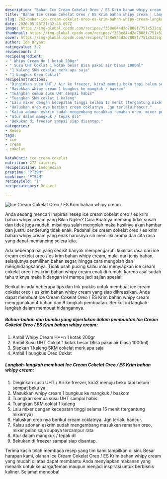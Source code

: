 ```yaml
---
description: "Bahan Ice Cream Cokelat Oreo / ES Krim bahan whipy cream | Langkah Membuat Ice Cream Cokelat Oreo / ES Krim bahan whipy cream Yang Bisa Manjain Lidah"
title: "Bahan Ice Cream Cokelat Oreo / ES Krim bahan whipy cream | Langkah Membuat Ice Cream Cokelat Oreo / ES Krim bahan whipy cream Yang Bisa Manjain Lidah"
slug: 262-bahan-ice-cream-cokelat-oreo-es-krim-bahan-whipy-cream-langkah-membuat-ice-cream-cokelat-oreo-es-krim-bahan-whipy-cream-yang-bisa-manjain-lidah
date: 2020-05-26T21:32:43.097Z
image: https://img-global.cpcdn.com/recipes/f358e844d2d7808f/751x532cq70/ice-cream-cokelat-oreo-es-krim-bahan-whipy-cream-foto-resep-utama.jpg
thumbnail: https://img-global.cpcdn.com/recipes/f358e844d2d7808f/751x532cq70/ice-cream-cokelat-oreo-es-krim-bahan-whipy-cream-foto-resep-utama.jpg
cover: https://img-global.cpcdn.com/recipes/f358e844d2d7808f/751x532cq70/ice-cream-cokelat-oreo-es-krim-bahan-whipy-cream-foto-resep-utama.jpg
author: Ida Bryant
ratingvalue: 3.2
reviewcount: 3
recipeingredient:
- " Whipy Cream Hn 1 kotak 200gr"
- " Susu UHT Coklat 1 kotak besar Bisa pakai air biasa 1000ml"
- "1 kaleng SKM cokelat merk apa saja"
- "1 bungkus Oreo Coklat"
recipeinstructions:
- "Dinginkan susu UHT / Air ke freezer, kira2 menuju beku tapi belum sempat beku ya."
- "Masukkan whipy cream 1 bungkus ke mangkuk / baskom"
- "Tuangkan semua susu UHT sampai habis"
- "Tuangkan SKM coklat 1 kaleng"
- "Lalu mixer dengan kecepatan tinggi selama 15 menit (tergantung mixernya)"
- "Haluskan oreo nya berikut cream coklatnya. Jgn terlalu hancur."
- "Kalau adonan eskrim sudah mengembang masukkan remahan oreo, mixer pelan saja supaya tercampur rata"
- "Atur dalam mangkuk / tepak dll"
- "Bekukan di freezer sampai siap disantap."
categories:
- Resep
tags:
- ice
- cream
- cokelat

katakunci: ice cream cokelat 
nutrition: 272 calories
recipecuisine: Indonesian
preptime: "PT39M"
cooktime: "PT54M"
recipeyield: "1"
recipecategory: Dessert

---
```



![Ice Cream Cokelat Oreo / ES Krim bahan whipy cream](https://img-global.cpcdn.com/recipes/f358e844d2d7808f/751x532cq70/ice-cream-cokelat-oreo-es-krim-bahan-whipy-cream-foto-resep-utama.jpg)

Anda sedang mencari inspirasi resep ice cream cokelat oreo / es krim bahan whipy cream yang Bikin Ngiler? Cara Buatnya memang tidak susah dan tidak juga mudah. misalnya salah mengolah maka hasilnya akan hambar dan justru cenderung tidak enak. Padahal ice cream cokelat oreo / es krim bahan whipy cream yang enak harusnya sih memiliki aroma dan cita rasa yang dapat memancing selera kita.

Ada beberapa hal yang sedikit banyak mempengaruhi kualitas rasa dari ice cream cokelat oreo / es krim bahan whipy cream, mulai dari jenis bahan, selanjutnya pemilihan bahan segar, hingga cara mengolah dan menghidangkannya. Tidak usah pusing kalau mau menyiapkan ice cream cokelat oreo / es krim bahan whipy cream enak di rumah, karena asal sudah tahu triknya maka hidangan ini mampu jadi sajian spesial.




Berikut ini ada beberapa tips dan trik praktis untuk membuat ice cream cokelat oreo / es krim bahan whipy cream yang siap dikreasikan. Anda dapat membuat Ice Cream Cokelat Oreo / ES Krim bahan whipy cream menggunakan 4 bahan dan 9 langkah pembuatan. Berikut ini langkah-langkah dalam membuat hidangannya.

<!--inarticleads1-->

##### Bahan-bahan dan bumbu yang diperlukan dalam pembuatan Ice Cream Cokelat Oreo / ES Krim bahan whipy cream:

1. Ambil  Whipy Cream H**n 1 kotak 200gr
1. Ambil  Susu UHT Coklat 1 kotak besar (Bisa pakai air biasa 1000ml)
1. Siapkan 1 kaleng SKM cokelat merk apa saja
1. Ambil 1 bungkus Oreo Coklat




<!--inarticleads2-->

##### Langkah-langkah membuat Ice Cream Cokelat Oreo / ES Krim bahan whipy cream:

1. Dinginkan susu UHT / Air ke freezer, kira2 menuju beku tapi belum sempat beku ya.
1. Masukkan whipy cream 1 bungkus ke mangkuk / baskom
1. Tuangkan semua susu UHT sampai habis
1. Tuangkan SKM coklat 1 kaleng
1. Lalu mixer dengan kecepatan tinggi selama 15 menit (tergantung mixernya)
1. Haluskan oreo nya berikut cream coklatnya. Jgn terlalu hancur.
1. Kalau adonan eskrim sudah mengembang masukkan remahan oreo, mixer pelan saja supaya tercampur rata
1. Atur dalam mangkuk / tepak dll
1. Bekukan di freezer sampai siap disantap.




Terima kasih telah membaca resep yang tim kami tampilkan di sini. Besar harapan kami, olahan Ice Cream Cokelat Oreo / ES Krim bahan whipy cream yang mudah di atas dapat membantu Anda menyiapkan makanan yang menarik untuk keluarga/teman maupun menjadi inspirasi untuk berbisnis kuliner. Selamat mencoba!

